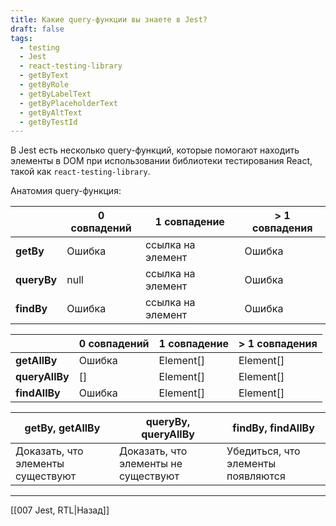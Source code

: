 ```yaml
---
title: Какие query-функции вы знаете в Jest?
draft: false
tags:
  - testing
  - Jest
  - react-testing-library
  - getByText
  - getByRole
  - getByLabelText
  - getByPlaceholderText
  - getByAltText
  - getByTestId
---
```

В Jest есть несколько query-функций, которые помогают находить элементы в DOM при использовании библиотеки тестирования React, такой как `react-testing-library`. 

Анатомия query-функция:

|             | 0 совпадений | 1 совпадение      | > 1 совпадения |
| ----------- | ------------ | ----------------- | -------------- |
| **getBy**   | Ошибка       | ссылка на элемент | Ошибка         |
| **queryBy** | null         | ссылка на элемент | Ошибка         |
| **findBy**  | Ошибка       | ссылка на элемент | Ошибка         |

|                | 0 совпадений | 1 совпадение | > 1 совпадения |
| -------------- | ------------ | ------------ | -------------- |
| **getAllBy**   | Ошибка       | Element[]    | Element[]      |
| **queryAllBy** | []           | Element[]    | Element[]      |
| **findAllBy**  | Ошибка       | Element[]    | Element[]      |

| **getBy,  getAllBy**              | **queryBy, queryAllBy**              | **findBy, findAllBy**              |
| --------------------------------- | ------------------------------------ | ---------------------------------- |
| Доказать, что элементы существуют | Доказать, что элементы не существуют | Убедиться, что элементы появляются |

____

[[007 Jest, RTL|Назад]]